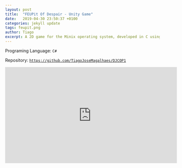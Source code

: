 ```yaml
---
layout: post
title:  "FEUPit Of Despair - Unity Game"
date:   2019-04-30 23:50:37 +0100
categories: jekyll update
tags: feupit.png
author: Tiago
excerpt: A 2D game for the Minix operating system, developed in C using only the C standard library and Minix's OS API.
---
```


Programing Language: `C#`

Repository: [`https://github.com/TiagoJoseMagalhaes/DJCOP1`](https://github.com/TiagoJoseMagalhaes/DJCOP1)

<div class="row">
<div class="mx-auto">
<iframe width="560" height="315" src="https://www.youtube.com/embed/R-idwZ0L8gc" frameborder="0" allow="accelerometer; autoplay; encrypted-media; gyroscope; picture-in-picture" allowfullscreen></iframe>
</div>
</div>